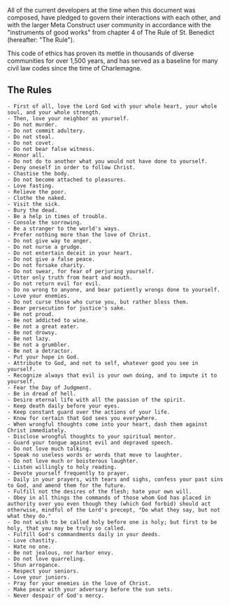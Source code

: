All of the current developers at the time when this document was composed, have pledged to govern their interactions with each other, and with the larger Meta Construct user community in accordance with the "instruments of good works" from chapter 4 of The Rule of St. Benedict (hereafter: "The Rule"). 

This code of ethics has proven its mettle in thousands of diverse communities for over 1,500 years, and has served as a baseline 
for many civil law codes since the time of Charlemagne.

## The Rules

    - First of all, love the Lord God with your whole heart, your whole soul, and your whole strength.
    - Then, love your neighbor as yourself.
    - Do not murder.
    - Do not commit adultery.
    - Do not steal.
    - Do not covet.
    - Do not bear false witness.
    - Honor all.
    - Do not do to another what you would not have done to yourself.
    - Deny oneself in order to follow Christ.
    - Chastise the body.
    - Do not become attached to pleasures.
    - Love fasting.
    - Relieve the poor.
    - Clothe the naked.
    - Visit the sick.
    - Bury the dead.
    - Be a help in times of trouble.
    - Console the sorrowing.
    - Be a stranger to the world's ways.
    - Prefer nothing more than the love of Christ.
    - Do not give way to anger.
    - Do not nurse a grudge.
    - Do not entertain deceit in your heart.
    - Do not give a false peace.
    - Do not forsake charity.
    - Do not swear, for fear of perjuring yourself.
    - Utter only truth from heart and mouth.
    - Do not return evil for evil.
    - Do no wrong to anyone, and bear patiently wrongs done to yourself.
    - Love your enemies.
    - Do not curse those who curse you, but rather bless them.
    - Bear persecution for justice's sake.
    - Be not proud.
    - Be not addicted to wine.
    - Be not a great eater.
    - Be not drowsy.
    - Be not lazy.
    - Be not a grumbler.
    - Be not a detractor.
    - Put your hope in God.
    - Attribute to God, and not to self, whatever good you see in yourself.
    - Recognize always that evil is your own doing, and to impute it to yourself.
    - Fear the Day of Judgment.
    - Be in dread of hell.
    - Desire eternal life with all the passion of the spirit.
    - Keep death daily before your eyes.
    - Keep constant guard over the actions of your life.
    - Know for certain that God sees you everywhere.
    - When wrongful thoughts come into your heart, dash them against Christ immediately.
    - Disclose wrongful thoughts to your spiritual mentor.
    - Guard your tongue against evil and depraved speech.
    - Do not love much talking.
    - Speak no useless words or words that move to laughter.
    - Do not love much or boisterous laughter.
    - Listen willingly to holy reading.
    - Devote yourself frequently to prayer.
    - Daily in your prayers, with tears and sighs, confess your past sins to God, and amend them for the future.
    - Fulfill not the desires of the flesh; hate your own will.
    - Obey in all things the commands of those whom God has placed in authority over you even though they (which God forbid) should act otherwise, mindful of the Lord's precept, "Do what they say, but not what they do."
    - Do not wish to be called holy before one is holy; but first to be holy, that you may be truly so called.
    - Fulfill God's commandments daily in your deeds.
    - Love chastity.
    - Hate no one.
    - Be not jealous, nor harbor envy.
    - Do not love quarreling.
    - Shun arrogance.
    - Respect your seniors.
    - Love your juniors.
    - Pray for your enemies in the love of Christ.
    - Make peace with your adversary before the sun sets.
    - Never despair of God's mercy. 

